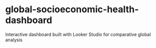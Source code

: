 # global-socioeconomic-health-dashboard
 Interactive dashboard built with Looker Studio for comparative global analysis
